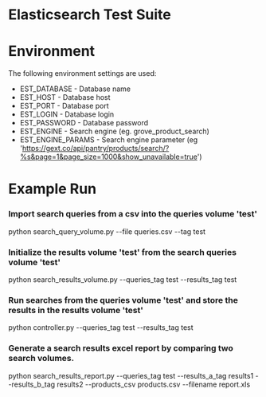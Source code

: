 # Elasticsearch Test Suite

# Environment

The following environment settings are used:

* EST_DATABASE - Database name
* EST_HOST - Database host
* EST_PORT - Database port
* EST_LOGIN - Database login
* EST_PASSWORD - Database password
* EST_ENGINE - Search engine (eg. grove_product_search)
* EST_ENGINE_PARAMS - Search engine parameter (eg 'https://gext.co/api/pantry/products/search/?%s&page=1&page_size=1000&show_unavailable=true')

# Example Run

### Import search queries from a csv into the queries volume 'test'
python search_query_volume.py  --file queries.csv  --tag test

### Initialize the results volume 'test' from the search queries volume 'test'
python search_results_volume.py  --queries_tag test --results_tag test

### Run searches from the queries volume 'test' and store the results in the results volume 'test'
python controller.py --queries_tag test --results_tag test

### Generate a search results excel report by comparing two search volumes.
python search_results_report.py --queries_tag test --results_a_tag results1 --results_b_tag results2 --products_csv products.csv --filename report.xls
